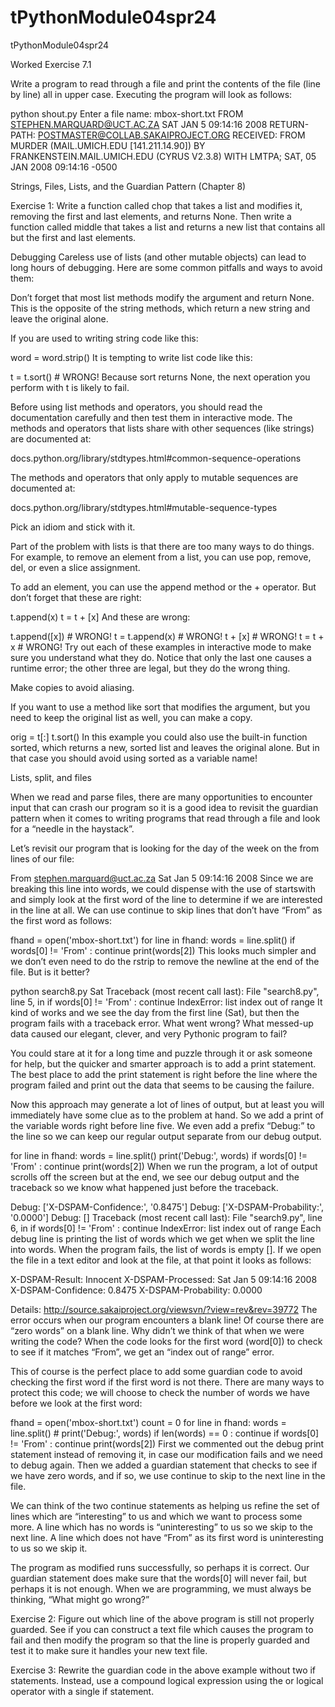 # tPythonModule04spr24
tPythonModule04spr24

Worked Exercise 7.1

Write a program to read through a file and print the contents of the file (line by line) all in upper case. Executing the program will look as follows:

python shout.py
Enter a file name: mbox-short.txt
FROM STEPHEN.MARQUARD@UCT.AC.ZA SAT JAN  5 09:14:16 2008
RETURN-PATH: <POSTMASTER@COLLAB.SAKAIPROJECT.ORG>
RECEIVED: FROM MURDER (MAIL.UMICH.EDU [141.211.14.90])
     BY FRANKENSTEIN.MAIL.UMICH.EDU (CYRUS V2.3.8) WITH LMTPA;
     SAT, 05 JAN 2008 09:14:16 -0500


Strings, Files, Lists, and the Guardian Pattern (Chapter 8)

Exercise 1: Write a function called chop that takes a list and modifies it, removing the first and last elements, and returns None. Then write a function called middle that takes a list and returns a new list that contains all but the first and last elements.

Debugging
Careless use of lists (and other mutable objects) can lead to long hours of debugging. Here are some common pitfalls and ways to avoid them:

Don’t forget that most list methods modify the argument and return None. This is the opposite of the string methods, which return a new string and leave the original alone.

If you are used to writing string code like this:

word = word.strip()
It is tempting to write list code like this:

t = t.sort()           # WRONG!
Because sort returns None, the next operation you perform with t is likely to fail.

Before using list methods and operators, you should read the documentation carefully and then test them in interactive mode. The methods and operators that lists share with other sequences (like strings) are documented at:

docs.python.org/library/stdtypes.html#common-sequence-operations

The methods and operators that only apply to mutable sequences are documented at:

docs.python.org/library/stdtypes.html#mutable-sequence-types

Pick an idiom and stick with it.

Part of the problem with lists is that there are too many ways to do things. For example, to remove an element from a list, you can use pop, remove, del, or even a slice assignment.

To add an element, you can use the append method or the + operator. But don’t forget that these are right:

t.append(x)
t = t + [x]
And these are wrong:

t.append([x])          # WRONG!
t = t.append(x)        # WRONG!
t + [x]                # WRONG!
t = t + x              # WRONG!
Try out each of these examples in interactive mode to make sure you understand what they do. Notice that only the last one causes a runtime error; the other three are legal, but they do the wrong thing.

Make copies to avoid aliasing.

If you want to use a method like sort that modifies the argument, but you need to keep the original list as well, you can make a copy.

orig = t[:]
t.sort()
In this example you could also use the built-in function sorted, which returns a new, sorted list and leaves the original alone. But in that case you should avoid using sorted as a variable name!

Lists, split, and files

When we read and parse files, there are many opportunities to encounter input that can crash our program so it is a good idea to revisit the guardian pattern when it comes to writing programs that read through a file and look for a “needle in the haystack”.

Let’s revisit our program that is looking for the day of the week on the from lines of our file:

From stephen.marquard@uct.ac.za Sat Jan  5 09:14:16 2008
Since we are breaking this line into words, we could dispense with the use of startswith and simply look at the first word of the line to determine if we are interested in the line at all. We can use continue to skip lines that don’t have “From” as the first word as follows:

fhand = open('mbox-short.txt')
for line in fhand:
    words = line.split()
    if words[0] != 'From' : continue
    print(words[2])
This looks much simpler and we don’t even need to do the rstrip to remove the newline at the end of the file. But is it better?

python search8.py
Sat
Traceback (most recent call last):
  File "search8.py", line 5, in <module>
    if words[0] != 'From' : continue
IndexError: list index out of range
It kind of works and we see the day from the first line (Sat), but then the program fails with a traceback error. What went wrong? What messed-up data caused our elegant, clever, and very Pythonic program to fail?

You could stare at it for a long time and puzzle through it or ask someone for help, but the quicker and smarter approach is to add a print statement. The best place to add the print statement is right before the line where the program failed and print out the data that seems to be causing the failure.

Now this approach may generate a lot of lines of output, but at least you will immediately have some clue as to the problem at hand. So we add a print of the variable words right before line five. We even add a prefix “Debug:” to the line so we can keep our regular output separate from our debug output.

for line in fhand:
    words = line.split()
    print('Debug:', words)
    if words[0] != 'From' : continue
    print(words[2])
When we run the program, a lot of output scrolls off the screen but at the end, we see our debug output and the traceback so we know what happened just before the traceback.

Debug: ['X-DSPAM-Confidence:', '0.8475']
Debug: ['X-DSPAM-Probability:', '0.0000']
Debug: []
Traceback (most recent call last):
  File "search9.py", line 6, in <module>
    if words[0] != 'From' : continue
IndexError: list index out of range
Each debug line is printing the list of words which we get when we split the line into words. When the program fails, the list of words is empty []. If we open the file in a text editor and look at the file, at that point it looks as follows:

X-DSPAM-Result: Innocent
X-DSPAM-Processed: Sat Jan  5 09:14:16 2008
X-DSPAM-Confidence: 0.8475
X-DSPAM-Probability: 0.0000

Details: http://source.sakaiproject.org/viewsvn/?view=rev&rev=39772
The error occurs when our program encounters a blank line! Of course there are “zero words” on a blank line. Why didn’t we think of that when we were writing the code? When the code looks for the first word (word[0]) to check to see if it matches “From”, we get an “index out of range” error.

This of course is the perfect place to add some guardian code to avoid checking the first word if the first word is not there. There are many ways to protect this code; we will choose to check the number of words we have before we look at the first word:

fhand = open('mbox-short.txt')
count = 0
for line in fhand:
    words = line.split()
    # print('Debug:', words)
    if len(words) == 0 : continue
    if words[0] != 'From' : continue
    print(words[2])
First we commented out the debug print statement instead of removing it, in case our modification fails and we need to debug again. Then we added a guardian statement that checks to see if we have zero words, and if so, we use continue to skip to the next line in the file.

We can think of the two continue statements as helping us refine the set of lines which are “interesting” to us and which we want to process some more. A line which has no words is “uninteresting” to us so we skip to the next line. A line which does not have “From” as its first word is uninteresting to us so we skip it.

The program as modified runs successfully, so perhaps it is correct. Our guardian statement does make sure that the words[0] will never fail, but perhaps it is not enough. When we are programming, we must always be thinking, “What might go wrong?”

Exercise 2: Figure out which line of the above program is still not properly guarded. See if you can construct a text file which causes the program to fail and then modify the program so that the line is properly guarded and test it to make sure it handles your new text file.

Exercise 3: Rewrite the guardian code in the above example without two if statements. Instead, use a compound logical expression using the or logical operator with a single if statement.
